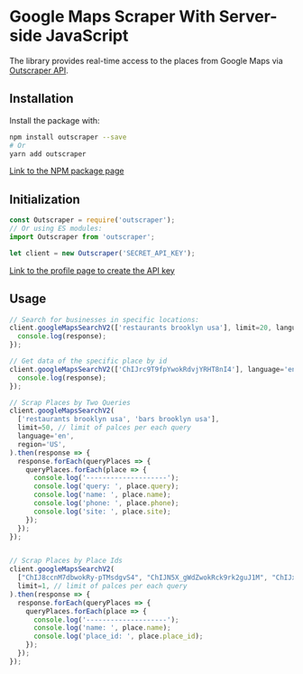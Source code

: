 # Google Maps Scraper With Server-side JavaScript

The library provides real-time access to the places from Google Maps via [Outscraper API](https://app.outscraper.com/api-docs#tag/Google-Maps).

## Installation

Install the package with:
```bash
npm install outscraper --save
# Or
yarn add outscraper
```

[Link to the NPM package page](https://www.npmjs.com/package/outscraper)

## Initialization
```js
const Outscraper = require('outscraper');
// Or using ES modules:
import Outscraper from 'outscraper';

let client = new Outscraper('SECRET_API_KEY');

```
[Link to the profile page to create the API key](https://app.outscraper.com/profile)

## Usage

```js
// Search for businesses in specific locations:
client.googleMapsSearchV2(['restaurants brooklyn usa'], limit=20, language='en', region='us').then(response => {
  console.log(response);
});

// Get data of the specific place by id
client.googleMapsSearchV2(['ChIJrc9T9fpYwokRdvjYRHT8nI4'], language='en').then(response => {
  console.log(response);
});

// Scrap Places by Two Queries
client.googleMapsSearchV2(
  ['restaurants brooklyn usa', 'bars brooklyn usa'],
  limit=50, // limit of palces per each query
  language='en',
  region='US',
).then(response => {
  response.forEach(queryPlaces => {
    queryPlaces.forEach(place => {
      console.log('--------------------');
      console.log('query: ', place.query);
      console.log('name: ', place.name);
      console.log('phone: ', place.phone);
      console.log('site: ', place.site);
    });
  });
});


// Scrap Places by Place Ids
client.googleMapsSearchV2(
  ["ChIJ8ccnM7dbwokRy-pTMsdgvS4", "ChIJN5X_gWdZwokRck9rk2guJ1M", "ChIJxWLy8DlawokR1jvfXUPSTUE"],
  limit=1, // limit of palces per each query
).then(response => {
  response.forEach(queryPlaces => {
    queryPlaces.forEach(place => {
      console.log('--------------------');
      console.log('name: ', place.name);
      console.log('place_id: ', place.place_id);
    });
  });
});
```
